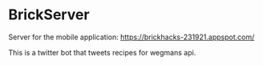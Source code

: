 # BrickServer
Server for the mobile application: https://brickhacks-231921.appspot.com/

This is a twitter bot that tweets recipes for wegmans api.
